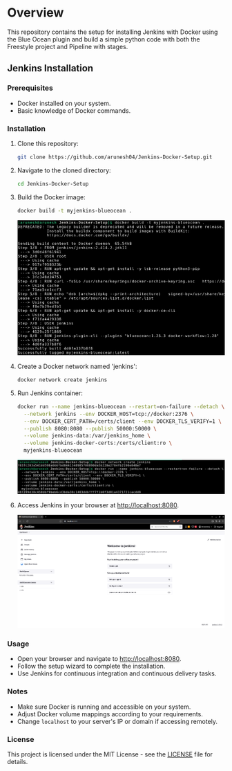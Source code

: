 # Overview
This repository contains the setup for installing Jenkins with Docker using the Blue Ocean plugin and build a simple python code with both the Freestyle project and Pipeline with stages.

## Jenkins Installation
### Prerequisites
- Docker installed on your system.
- Basic knowledge of Docker commands.

### Installation
1. Clone this repository:
   ```bash
   git clone https://github.com/arunesh04/Jenkins-Docker-Setup.git
   ```

2. Navigate to the cloned directory:
   ```bash
   cd Jenkins-Docker-Setup
   ```

3. Build the Docker image:
   ```bash
   docker build -t myjenkins-blueocean .
   ```
    ![alt text](image.png)
4. Create a Docker network named 'jenkins':
   ```bash
   docker network create jenkins
   ```

5. Run Jenkins container:
   ```bash
   docker run --name jenkins-blueocean --restart=on-failure --detach \
     --network jenkins --env DOCKER_HOST=tcp://docker:2376 \
     --env DOCKER_CERT_PATH=/certs/client --env DOCKER_TLS_VERIFY=1 \
     --publish 8080:8080 --publish 50000:50000 \
     --volume jenkins-data:/var/jenkins_home \
     --volume jenkins-docker-certs:/certs/client:ro \
     myjenkins-blueocean
   ```
    ![alt text](image-1.png)

6. Access Jenkins in your browser at [http://localhost:8080](http://localhost:8080).

    ![alt text](image-2.png)

### Usage
- Open your browser and navigate to [http://localhost:8080](http://localhost:8080).
- Follow the setup wizard to complete the installation.
- Use Jenkins for continuous integration and continuous delivery tasks.

### Notes
- Make sure Docker is running and accessible on your system.
- Adjust Docker volume mappings according to your requirements.
- Change `localhost` to your server's IP or domain if accessing remotely.

### License
This project is licensed under the MIT License - see the [LICENSE](LICENSE) file for details.
